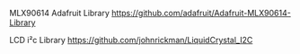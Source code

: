 MLX90614 Adafruit Library
https://github.com/adafruit/Adafruit-MLX90614-Library

LCD i²c Library
https://github.com/johnrickman/LiquidCrystal_I2C
